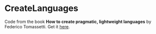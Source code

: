 # CreateLanguages
Code from the book **How to create pragmatic, lightweight languages** by Federico Tomassetti. Get it [here](https://leanpub.com/create_languages).
